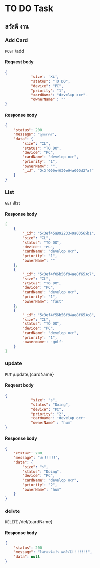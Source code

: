 # TO DO Task
## สวัสดี งาน

### Add Card
`POST` /add
#### Request body
```json
{
            "size": "XL",
            "status": "TO DO",
            "device": "PC",
            "priority": "1",
            "cardName": "develop ocr",
            "ownerName" : ""
}
```
#### Response body
```json
{
    "status": 200,
    "message": "ถูกแล้วจ้า",
    "data": {
        "size": "XL",
        "status": "TO DO",
        "device": "PC",
        "cardName": "develop ocr",
        "priority": "1",
        "ownerName": "",
        "_id": "5c3f000e4050e94a606d27af"
    }
}
```


### List
`GET` /list

#### Response body
```json
[
    {
        "_id": "5c3ef45a89223349a03565b1",
        "size": "XL",
        "status": "TO DO",
        "device": "PC",
        "cardName": "develop ocr",
        "priority": "1",
        "ownerName": ""
    },
    {
        "_id": "5c3ef4f06b56f94ae8f653c7",
        "size": "XL",
        "status": "TO DO",
        "device": "PC",
        "cardName": "develop ocr",
        "priority": "1",
        "ownerName": "fast"
    },
    {
        "_id": "5c3ef4f56b56f94ae8f653c8",
        "size": "XL",
        "status": "TO DO",
        "device": "PC",
        "cardName": "develop ocr",
        "priority": "1",
        "ownerName": "golf"
    }
]
```

### update
`PUT` /update/{cardName}
#### Request body
```json
{
            "size": "s",
            "status": "Doing",
            "device": "PC",
            "priority": "2",
            "cardName": "develop ocr",
            "ownerName" : "hum"
}
```
#### Response body
```json
{
    "status": 200,
    "message": "เย้ !!!!!",
    "data": {
        "size": "s",
        "status": "Doing",
        "device": "PC",
        "cardName": "develop ocr",
        "priority": "2",
        "ownerName": "hum"
    }
}
```

### delete
`DELETE` /del/{cardName}
#### Response body
```json
{
    "status": 200,
    "message": "ไม่ทำแมร่งแล้ว เอาคืนไป๋ !!!!!!",
    "data": null
}
```
